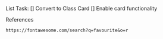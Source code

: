 List Task:
[] Convert to Class Card
[] Enable card functionality

References
```
https://fontawesome.com/search?q=favourite&o=r
```